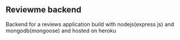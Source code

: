 ## Reviewme backend

Backend for a reviews application build with nodejs(express js) and mongodb(mongoose) and hosted on heroku
